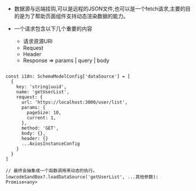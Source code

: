 * 数据源与远端挂钩,可以是远程的JSON文件,也可以是一个fetch请求,主要的目的是为了帮助页面组件支持动态渲染数据的能力。

* 一个请求包含以下几个重要的内容  
    - 请求资源URI
    - Request
    - Header
    - Response  => params | query | body

```

const i18n: SchemaModelConfig['dataSource'] = [
  {
    key: 'string|uuid',
    name: 'getUserList',
    request: {
      url: 'https://localhost:3000/user/list',
      params: {
        pageSize: 10,
        current: 1,
      },
      method: 'GET',
      body: {},
      header: {}
      ...AxiosInstanceConfig
    }
  }
]

// 最终会抽象成一个函数调用来动态的执行。
lowcodeSandBox?.loadDataSource('getUserList', ...其他参数): Promise<any>


```